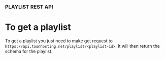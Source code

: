 ### PLAYLIST REST API

# To get a playlist

To get a playlist you just need to make get request to `https://api.toonhosting.net/playlist/<playlist-id>`. It will then return the schema for the playlist.